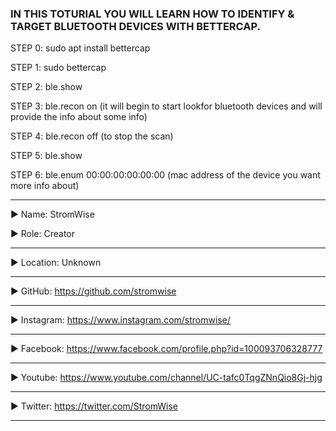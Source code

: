 ### IN THIS TOTURIAL YOU WILL LEARN HOW TO IDENTIFY & TARGET BLUETOOTH DEVICES WITH BETTERCAP.



STEP 0:  sudo apt install  bettercap

STEP 1:  sudo bettercap

STEP 2:  ble.show

STEP 3:  ble.recon on (it will begin to start lookfor bluetooth devices and will provide the info about some info)

STEP 4:  ble.recon off (to stop the scan)

STEP 5:  ble.show

STEP 6:  ble.enum 00:00:00:00:00:00 (mac address of the device you want more info about)



____________________________________________________________________________________________________________________________________________
▶ Name: StromWise

▶ Role: Creator
____________________________________________________________________________________________________________________________________________
▶ Location: Unknown
____________________________________________________________________________________________________________________________________________
▶ GitHub: https://github.com/stromwise 
____________________________________________________________________________________________________________________________________________
▶ Instagram: https://www.instagram.com/stromwise/ 
____________________________________________________________________________________________________________________________________________
▶ Facebook: https://www.facebook.com/profile.php?id=100093706328777
____________________________________________________________________________________________________________________________________________
▶ Youtube: https://www.youtube.com/channel/UC-tafc0TqgZNnQio8Gj-hjg 
____________________________________________________________________________________________________________________________________________
▶ Twitter: https://twitter.com/StromWise 
____________________________________________________________________________________________________________________________________________



